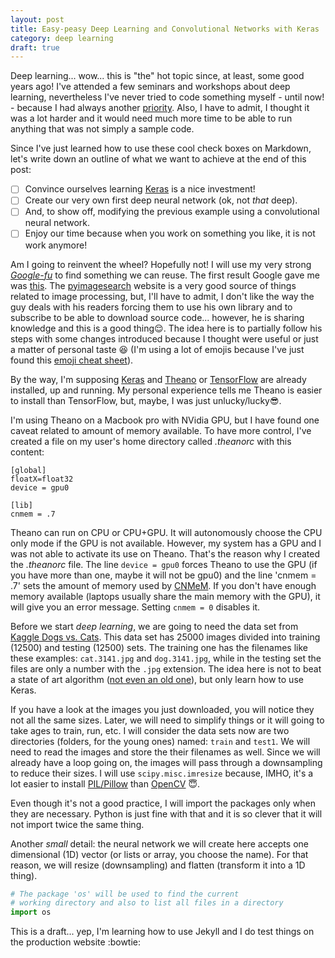 ```yaml
---
layout: post
title: Easy-peasy Deep Learning and Convolutional Networks with Keras
category: deep learning
draft: true
---
```

Deep learning... wow... this is "the" hot topic since, at least, some good years ago! I've attended a few seminars and workshops about deep learning, nevertheless I've never tried to code something myself - until now! - because I had always another [priority](http://www.tastefullyoffensive.com/2013/09/the-12-types-of-procrastnators.html). Also, I have to admit, I thought it was a lot harder and it would need much more time to be able to run anything that was not simply a sample code.

Since I've just learned how to use these cool check boxes on Markdown, let's write down an outline of what we want to achieve at the end of this post:

- [ ] Convince ourselves learning [Keras](https://keras.io/) is a nice investment!
- [ ] Create our very own first deep neural network (ok, not *that* deep).
- [ ] And, to show off, modifying the previous example using a convolutional neural network.
- [ ] Enjoy our time because when you work on something you like, it is not work anymore!

Am I going to reinvent the wheel? Hopefully not! I will use my very strong [*Google-fu*](https://en.wiktionary.org/wiki/Google-fu) to find something we can reuse. The first result Google gave me was [this](http://www.pyimagesearch.com/2016/09/26/a-simple-neural-network-with-python-and-keras/). The [pyimagesearch](http://www.pyimagesearch.com) website is a very good source of things related to image processing, but, I'll have to admit, I don't like the way the guy deals with his readers forcing them to use his own library and to subscribe to be able to download source code... however, he is sharing knowledge and this is a good thing:relieved:. The idea here is to partially follow his steps with some changes introduced because I thought were useful or just a matter of personal taste :satisfied: (I'm using a lot of emojis because I've just found this [emoji cheat sheet](http://www.webpagefx.com/tools/emoji-cheat-sheet/)).

By the way, I'm supposing [Keras](https://keras.io/) and [Theano](http://deeplearning.net/software/theano/) or [TensorFlow](https://www.tensorflow.org/) are already installed, up and running. My personal experience tells me Theano is easier to install than TensorFlow, but, maybe, I was just unlucky/lucky:sunglasses:.

I'm using Theano on a Macbook pro with NVidia GPU, but I have found one caveat related to amount of memory available. To have more control, I've created a file on my user's home directory called *.theanorc* with this content:

```
[global]
floatX=float32
device = gpu0

[lib]
cnmem = .7
```

Theano can run on CPU or CPU+GPU. It will autonomously choose the CPU only mode if the GPU is not available. However, my system has a GPU and I was not able to activate its use on Theano. That's the reason why I created the *.theanorc* file. The line `device = gpu0` forces Theano to use the GPU (if you have more than one, maybe it will not be gpu0) and the line 'cnmem = .7' sets the amount of memory used by [CNMeM](http://deeplearning.net/software/theano/library/config.html#config.config.lib.cnmem). If you don't have enough memory available (laptops usually share the main memory with the GPU), it will give you an error message. Setting `cnmem = 0` disables it.

Before we start *deep learning*, we are going to need the data set from [Kaggle Dogs vs. Cats](https://www.kaggle.com/c/dogs-vs-cats). This data set has 25000 images divided into training (12500) and testing (12500) sets. The training one has the filenames like these examples: `cat.3141.jpg` and `dog.3141.jpg`, while in the testing set the files are only a number with the `.jpg` extension. The idea here is not to beat a state of art algorithm ([not even an old one](http://xenon.stanford.edu/~pgolle/papers/dogcat.pdf)), but only learn how to use Keras.

If you have a look at the images you just downloaded, you will notice they not all the same sizes. Later, we will need to simplify things or it will going to take ages to train, run, etc. I will consider the data sets now are two directories (folders, for the young ones) named: `train` and `test1`. We will need to read the images and store the their filenames as well. Since we will already have a loop going on, the images will pass through a downsampling to reduce their sizes. I will use `scipy.misc.imresize` because, IMHO, it's a lot easier to install [PIL/Pillow](https://pypi.python.org/pypi/Pillow/2.2.1) than [OpenCV](https://www.google.co.uk/webhp?q=installing+opencv+python) :innocent:.

Even though it's not a good practice, I will import the packages only when they are necessary. Python is just fine with that and it is so clever that it will not import twice the same thing.

Another *small* detail: the neural network we will create here accepts one dimensional (1D) vector (or lists or array, you choose the name). For that reason, we will resize (downsampling) and flatten (transform it into a 1D thing).

```python
# The package 'os' will be used to find the current
# working directory and also to list all files in a directory
import os


```



<div class="message">
  This is a draft... yep, I'm learning how to use Jekyll and I do test things on the production website :bowtie:
</div>
